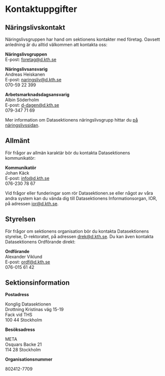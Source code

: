 # Kontaktuppgifter

## Näringslivskontakt

Näringslivsgruppen har hand om sektionens kontakter med företag. Oavsett
anledning är du alltid välkommen att kontakta oss:

**Näringslivsgruppen**<br />
E-post: [foretag@d.kth.se](mailto:foretag@d.kth.se)

**Näringslivsansvarig**<br />
Andreas Heiskanen<br />
E-post: [naringsliv@d.kth.se](mailto:naringsliv@d.kth.se)<br />
070-59 22 399

**Arbetsmarknadsdagsansvarig**<br />
Albin Söderholm<br />
E-post: [d-dagen@d.kth.se](mailto:d-dagen@d.kth.se)<br />
079-347 71 69

Mer information om Datasektionens näringslivsgrupp hittar du [på näringslivssidan](/naringsliv).


## Allmänt

För frågor av allmän karaktär bör du kontakta Datasektionens kommunikatör:

**Kommunikatör**<br />
Johan Käck<br />
E-post: [info@d.kth.se](mailto:info@d.kth.se)<br />
076-230 78 67

Vid frågor eller funderingar som rör Datasektionen.se eller något av våra andra system kan du vända dig till Datasektionens Informationsorgan, IOR, på adressen [ior@d.kth.se](mailto:ior@d.kth.se).

## Styrelsen

För frågor om sektionens organisation bör du kontakta Datasektionens styrelse,
D-rektoratet, på adressen [drek@d.kth.se](mailto:drek@d.kth.se). Du kan
även kontakta Datasektionens Ordförande direkt:

**Ordförande**<br />
Alexander Viklund<br />
E-post: [ordf@d.kth.se](mailto:ordf@d.kth.se)<br />
076-015 61 42

## Sektionsinformation

**Postadress**

Konglig Datasektionen<br />
Drottning Kristinas väg 15-19<br />
Fack vid THS<br />
100 44 Stockholm

**Besöksadress**

META<br />
Osquars Backe 21<br />
114 28 Stockholm

**Organisationsnummer**

802412-7709
